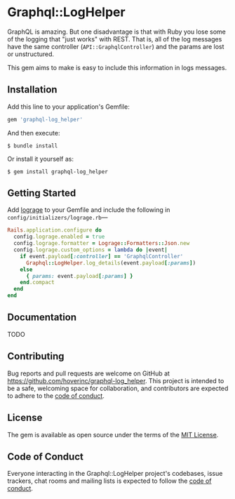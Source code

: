 # Graphql::LogHelper

GraphQL is amazing. But one disadvantage is that with Ruby you lose some of the
logging that "just works" with REST. That is, all of the log messages have the
same controller (`API::GraphqlController`) and the params are lost or
unstructured.

This gem aims to make is easy to include this information in logs messages.

## Installation

Add this line to your application's Gemfile:

```ruby
gem 'graphql-log_helper'
```

And then execute:

    $ bundle install

Or install it yourself as:

    $ gem install graphql-log_helper

## Getting Started

Add [lograge](https://github.com/roidrage/lograge) to your Gemfile and include
the following in `config/initializers/lograge.rb`—
```ruby
Rails.application.configure do
  config.lograge.enabled = true
  config.lograge.formatter = Lograge::Formatters::Json.new
  config.lograge.custom_options = lambda do |event|
    if event.payload[:controller] == 'GraphqlController'
      Graphql::LogHelper.log_details(event.payload[:params])
    else
      { params: event.payload[:params] }
    end.compact
  end
end
```

## Documentation

TODO

## Contributing

Bug reports and pull requests are welcome on GitHub at
https://github.com/hoverinc/graphql-log_helper. This project is intended to be
a safe, welcoming space for collaboration, and contributors are expected to
adhere to the
[code of conduct](https://github.com/hoverinc/graphql-log_helper/blob/master/CODE_OF_CONDUCT.md).

## License

The gem is available as open source under the terms of the
[MIT License](https://opensource.org/licenses/MIT).

## Code of Conduct

Everyone interacting in the Graphql::LogHelper project's codebases, issue
trackers, chat rooms and mailing lists is expected to follow the
[code of conduct](https://github.com/hoverinc/graphql-log_helper/blob/master/CODE_OF_CONDUCT.md).
